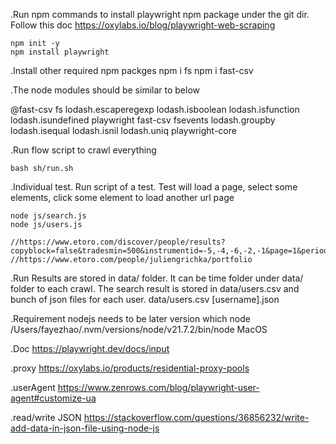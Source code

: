 .Run npm commands to install playwright npm package under the git dir. Follow this doc  https://oxylabs.io/blog/playwright-web-scraping

    npm init -y
    npm install playwright

.Install other required npm packges 
    npm i fs 
    npm i fast-csv

.The node modules should be similar to below

@fast-csv		fs			lodash.escaperegexp	lodash.isboolean	lodash.isfunction	lodash.isundefined	playwright
fast-csv		fsevents		lodash.groupby		lodash.isequal		lodash.isnil		lodash.uniq		playwright-core

.Run flow script to crawl everything

    bash sh/run.sh 

.Individual test. Run script of a test. Test will load a page, select some elements, click some element to load another url page

    node js/search.js
    node js/users.js

    //https://www.etoro.com/discover/people/results?copyblock=false&tradesmin=500&instrumentid=-5,-4,-6,-2,-1&page=1&period=OneYearAgo&sort=dailygain&pagesize=100&activeweeksmin=50
    //https://www.etoro.com/people/juliengrichka/portfolio

.Run Results are stored in data/ folder. It can be time folder under data/ folder to each crawl. 
The search result is stored in data/users.csv and bunch of json files for each user.
    data/users.csv
    [username].json

.Requirement
nodejs needs to be later version
    which node
    /Users/fayezhao/.nvm/versions/node/v21.7.2/bin/node
MacOS 

.Doc
https://playwright.dev/docs/input


.proxy
https://oxylabs.io/products/residential-proxy-pools

.userAgent 
https://www.zenrows.com/blog/playwright-user-agent#customize-ua

.read/write JSON 
https://stackoverflow.com/questions/36856232/write-add-data-in-json-file-using-node-js
